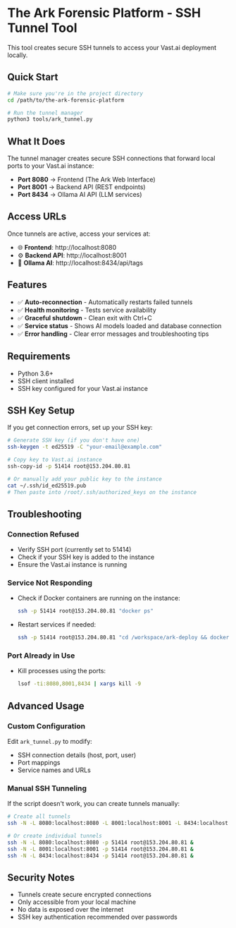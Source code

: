 # The Ark Forensic Platform - SSH Tunnel Tool

This tool creates secure SSH tunnels to access your Vast.ai deployment locally.

## Quick Start

```bash
# Make sure you're in the project directory
cd /path/to/the-ark-forensic-platform

# Run the tunnel manager
python3 tools/ark_tunnel.py
```

## What It Does

The tunnel manager creates secure SSH connections that forward local ports to your Vast.ai instance:

- **Port 8080** → Frontend (The Ark Web Interface)
- **Port 8001** → Backend API (REST endpoints)  
- **Port 8434** → Ollama AI API (LLM services)

## Access URLs

Once tunnels are active, access your services at:

- 🌐 **Frontend**: http://localhost:8080
- ⚙️ **Backend API**: http://localhost:8001
- 🤖 **Ollama AI**: http://localhost:8434/api/tags

## Features

- ✅ **Auto-reconnection** - Automatically restarts failed tunnels
- ✅ **Health monitoring** - Tests service availability
- ✅ **Graceful shutdown** - Clean exit with Ctrl+C
- ✅ **Service status** - Shows AI models loaded and database connection
- ✅ **Error handling** - Clear error messages and troubleshooting tips

## Requirements

- Python 3.6+
- SSH client installed
- SSH key configured for your Vast.ai instance

## SSH Key Setup

If you get connection errors, set up your SSH key:

```bash
# Generate SSH key (if you don't have one)
ssh-keygen -t ed25519 -C "your-email@example.com"

# Copy key to Vast.ai instance
ssh-copy-id -p 51414 root@153.204.80.81

# Or manually add your public key to the instance
cat ~/.ssh/id_ed25519.pub
# Then paste into /root/.ssh/authorized_keys on the instance
```

## Troubleshooting

### Connection Refused
- Verify SSH port (currently set to 51414)
- Check if your SSH key is added to the instance
- Ensure the Vast.ai instance is running

### Service Not Responding
- Check if Docker containers are running on the instance:
  ```bash
  ssh -p 51414 root@153.204.80.81 "docker ps"
  ```
- Restart services if needed:
  ```bash
  ssh -p 51414 root@153.204.80.81 "cd /workspace/ark-deploy && docker-compose restart"
  ```

### Port Already in Use
- Kill processes using the ports:
  ```bash
  lsof -ti:8080,8001,8434 | xargs kill -9
  ```

## Advanced Usage

### Custom Configuration

Edit `ark_tunnel.py` to modify:
- SSH connection details (host, port, user)
- Port mappings
- Service names and URLs

### Manual SSH Tunneling

If the script doesn't work, you can create tunnels manually:

```bash
# Create all tunnels
ssh -N -L 8080:localhost:8080 -L 8001:localhost:8001 -L 8434:localhost:8434 -p 51414 root@153.204.80.81

# Or create individual tunnels
ssh -N -L 8080:localhost:8080 -p 51414 root@153.204.80.81 &
ssh -N -L 8001:localhost:8001 -p 51414 root@153.204.80.81 &  
ssh -N -L 8434:localhost:8434 -p 51414 root@153.204.80.81 &
```

## Security Notes

- Tunnels create secure encrypted connections
- Only accessible from your local machine
- No data is exposed over the internet
- SSH key authentication recommended over passwords